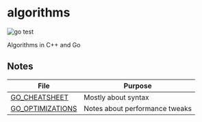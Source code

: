 # algorithms

![go test](https://github.com/TanguyAndreani/algorithms/workflows/go%20test/badge.svg)

Algorithms in C++ and Go

## Notes

|File|Purpose|
|----|-------|
|[GO_CHEATSHEET](GO_CHEATSHEET.markdown)|Mostly about syntax|
|[GO_OPTIMIZATIONS](GO_OPTIMIZATIONS.markdown)|Notes about performance tweaks|
